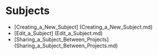 # Subjects

 - [Creating_a_New_Subject] (Creating_a_New_Subject.md)
 - [Edit_a_Subject] (Edit_a_Subject.md)
 - [Sharing_a_Subject_Between_Projects] (Sharing_a_Subject_Between_Projects.md)
